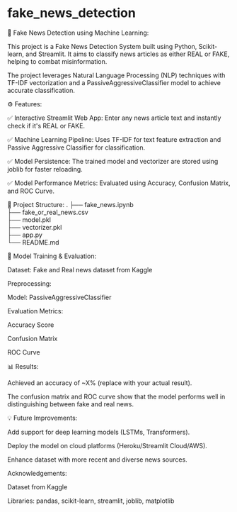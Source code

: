 # fake_news_detection
📰 Fake News Detection using Machine Learning:

This project is a Fake News Detection System built using Python, Scikit-learn, and Streamlit. It aims to classify news articles as either REAL or FAKE, helping to combat misinformation.

The project leverages Natural Language Processing (NLP) techniques with TF-IDF vectorization and a PassiveAggressiveClassifier model to achieve accurate classification.

⚙️ Features:

✅ Interactive Streamlit Web App: Enter any news article text and instantly check if it's REAL or FAKE.

✅ Machine Learning Pipeline: Uses TF-IDF for text feature extraction and Passive Aggressive Classifier for classification.

✅ Model Persistence: The trained model and vectorizer are stored using joblib for faster reloading.

✅ Model Performance Metrics: Evaluated using Accuracy, Confusion Matrix, and ROC Curve.

📂 Project Structure:
.
├── fake_news.ipynb          
├── fake_or_real_news.csv    
├── model.pkl               
├── vectorizer.pkl           
├── app.py                   
└── README.md                

🧠 Model Training & Evaluation:

Dataset: Fake and Real news dataset from Kaggle

Preprocessing:

Model: PassiveAggressiveClassifier

Evaluation Metrics:

Accuracy Score

Confusion Matrix

ROC Curve

📊 Results:

Achieved an accuracy of ~X% (replace with your actual result).

The confusion matrix and ROC curve show that the model performs well in distinguishing between fake and real news.

💡 Future Improvements:

Add support for deep learning models (LSTMs, Transformers).

Deploy the model on cloud platforms (Heroku/Streamlit Cloud/AWS).

Enhance dataset with more recent and diverse news sources.

Acknowledgements:

Dataset from Kaggle

Libraries: pandas, scikit-learn, streamlit, joblib, matplotlib
